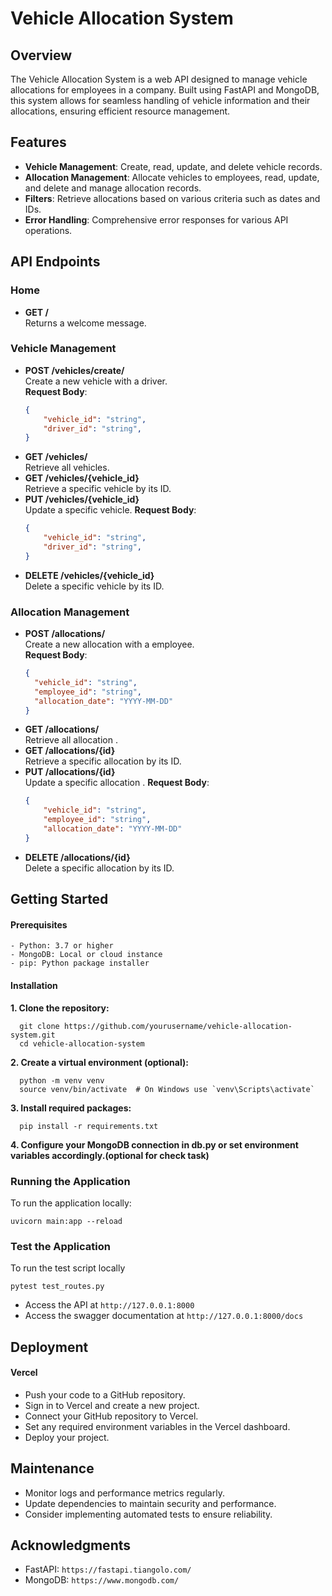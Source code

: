 # Vehicle Allocation System

## Overview
The Vehicle Allocation System is a web API designed to manage vehicle allocations for employees in a company. Built using FastAPI and MongoDB, this system allows for seamless handling of vehicle information and their allocations, ensuring efficient resource management.

## Features
- **Vehicle Management**: Create, read, update, and delete vehicle records.
- **Allocation Management**: Allocate vehicles to employees, read, update, and delete and manage allocation records.
- **Filters**: Retrieve allocations based on various criteria such as dates and IDs.
- **Error Handling**: Comprehensive error responses for various API operations.

## API Endpoints

### Home
- **GET /**  
  Returns a welcome message.

### Vehicle Management
- **POST /vehicles/create/**  
  Create a new vehicle with a driver.  
  **Request Body**:
  ```json
  {
      "vehicle_id": "string",
      "driver_id": "string",
  }
- **GET /vehicles/**  
  Retrieve all vehicles.
- **GET /vehicles/{vehicle_id}**  
  Retrieve a specific vehicle by its ID.
- **PUT /vehicles/{vehicle_id}**  
  Update a specific vehicle.
  **Request Body**:
  ```json
  {
      "vehicle_id": "string",
      "driver_id": "string",
  }
- **DELETE /vehicles/{vehicle_id}**  
  Delete a specific vehicle by its ID.
  
### Allocation Management
- **POST /allocations/**  
  Create a new allocation with a employee.  
  **Request Body**:
  ```json
  {
    "vehicle_id": "string",
    "employee_id": "string",
    "allocation_date": "YYYY-MM-DD"
  }
- **GET /allocations/**  
  Retrieve all allocation .
- **GET /allocations/{id}**  
  Retrieve a specific allocation  by its ID.
- **PUT /allocations/{id}**  
  Update a specific allocation .
  **Request Body**:
  ```json
  {
      "vehicle_id": "string",
      "employee_id": "string",
      "allocation_date": "YYYY-MM-DD"
  }
- **DELETE /allocations/{id}**  
  Delete a specific allocation  by its ID.



## Getting Started
  #### Prerequisites
    - Python: 3.7 or higher
    - MongoDB: Local or cloud instance
    - pip: Python package installer
  #### Installation
  **1. Clone the repository:**  
  
    
      git clone https://github.com/yourusername/vehicle-allocation-system.git
      cd vehicle-allocation-system

      
  **2. Create a virtual environment (optional):**
  
     
      python -m venv venv
      source venv/bin/activate  # On Windows use `venv\Scripts\activate`
  
      
  **3. Install required packages:**
  
      
      pip install -r requirements.txt
      
      
  **4. Configure your MongoDB connection in db.py or set environment variables accordingly.(optional for check task)**

### Running the Application
  To run the application locally:
  ```
  uvicorn main:app --reload
  ```
### Test the Application
  To run the test script locally
  ```
  pytest test_routes.py
  ```
* Access the API at ```http://127.0.0.1:8000```
* Access the swagger documentation at ```http://127.0.0.1:8000/docs```

## Deployment
  #### Vercel
  - Push your code to a GitHub repository.
  - Sign in to Vercel and create a new project.
  - Connect your GitHub repository to Vercel.
  - Set any required environment variables in the Vercel dashboard.
  - Deploy your project.
## Maintenance
  - Monitor logs and performance metrics regularly.
  - Update dependencies to maintain security and performance.
  - Consider implementing automated tests to ensure reliability.


## Acknowledgments
  - FastAPI: ```https://fastapi.tiangolo.com/```
  - MongoDB: ```https://www.mongodb.com/```
